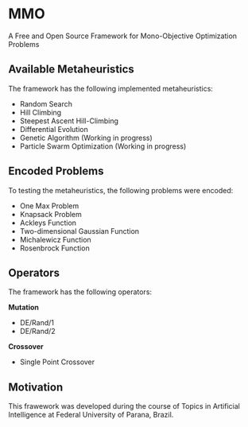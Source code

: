 # MMO

A Free and Open Source Framework for Mono-Objective Optimization Problems

Available Metaheuristics
---
The framework has the following implemented metaheuristics:

- Random Search
- Hill Climbing
- Steepest Ascent Hill-Climbing
- Differential Evolution
- Genetic Algorithm (Working in progress)
- Particle Swarm Optimization (Working in progress)

Encoded Problems
---
To testing the metaheuristics, the following problems were encoded:

- One Max Problem
- Knapsack Problem
- Ackleys Function
- Two-dimensional Gaussian Function
- Michalewicz Function
- Rosenbrock Function

Operators
--
The framework has the following operators:

**Mutation**
- DE/Rand/1
- DE/Rand/2

**Crossover**
- Single Point Crossover

Motivation
---
This frawework was developed during the course of Topics in Artificial Intelligence at Federal University of Parana, Brazil.



